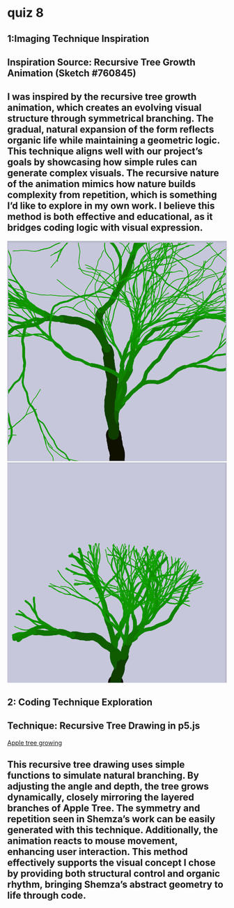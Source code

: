 # quiz 8

## 1:Imaging Technique Inspiration
## Inspiration Source: Recursive Tree Growth Animation (Sketch #760845)
## I was inspired by the recursive tree growth animation, which creates an evolving visual structure through symmetrical branching. The gradual, natural expansion of the form reflects organic life while maintaining a geometric logic. This technique aligns well with our project’s goals by showcasing how simple rules can generate complex visuals. The recursive nature of the animation mimics how nature builds complexity from repetition, which is something I’d like to explore in my own work. I believe this method is both effective and educational, as it bridges coding logic with visual expression.

![Tree 1](image/Tree%201.png)
![Tree 2](image/Tree%202.png)

## 2: Coding Technique Exploration
## Technique: Recursive Tree Drawing in p5.js
[Apple tree growing](https://openprocessing.org/sketch/760845)
## This recursive tree drawing uses simple functions to simulate natural branching. By adjusting the angle and depth, the tree grows dynamically, closely mirroring the layered branches of Apple Tree. The symmetry and repetition seen in Shemza’s work can be easily generated with this technique. Additionally, the animation reacts to mouse movement, enhancing user interaction. This method effectively supports the visual concept I chose by providing both structural control and organic rhythm, bringing Shemza’s abstract geometry to life through code.


